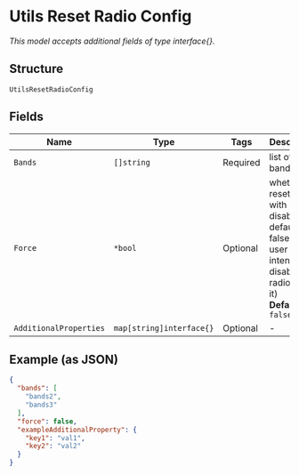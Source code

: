 
# Utils Reset Radio Config

*This model accepts additional fields of type interface{}.*

## Structure

`UtilsResetRadioConfig`

## Fields

| Name | Type | Tags | Description |
|  --- | --- | --- | --- |
| `Bands` | `[]string` | Required | list of bands |
| `Force` | `*bool` | Optional | whether to reset those with radio disabled. default is false (i.e. if user intentionally disables a radio, honor it)<br>**Default**: `false` |
| `AdditionalProperties` | `map[string]interface{}` | Optional | - |

## Example (as JSON)

```json
{
  "bands": [
    "bands2",
    "bands3"
  ],
  "force": false,
  "exampleAdditionalProperty": {
    "key1": "val1",
    "key2": "val2"
  }
}
```

